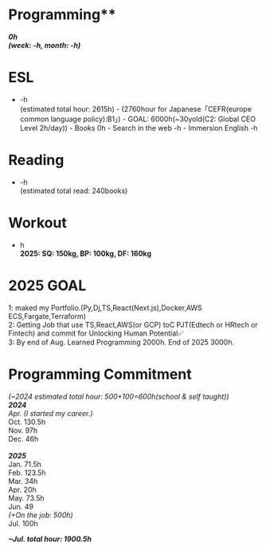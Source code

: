# Programming**
_**0h<br>
(week: -h, month: -h)**_

# ESL
  -  -h<br>(estimated total hour: 2615h)
    - (2760hour for Japanese「CEFR(europe common language policy):B1」)
    - GOAL: 6000h(~30yold(C2: Global CEO Level 2h/day))
    - Books 0h
    - Search in the web -h
    - Immersion English -h

# Reading
  - -h<br>(estimated total read: 240books)

# Workout
- h<br>**2025: SQ: 150kg, BP: 100kg, DF: 160kg**


# 2025 GOAL
1: maked my Portfolio.(Py,Dj,TS,React(Next.js),Docker,AWS ECS,Fargate,Terraform)<br>
2: Getting Job that use TS,React,AWS(or GCP) toC PJT(Edtech or HRtech or Fintech) and commit for Unlocking Human Potential✅<br>
3: By end of Aug. Learned Programming 2000h. End of 2025 3000h. <br>

# Programming Commitment
_(~2024 estimated total hour: 500+100=600h(school & self taught))_ \
_**2024**_<br>
_Apr. (I started my career.)_<br>
Oct. 130.5h<br>
Nov. 97h<br>
Dec. 46h<br> \
_**2025**_<br>
Jan. 71.5h<br>
Feb. 123.5h <br>
Mar. 34h <br>
Apr. 20h <br>
May. 73.5h <br>
Jun. 49<br>
_(+On the job: 500h)_ <br>
Jul. 100h <br>

_**~Jul. total hour: 1900.5h**_
